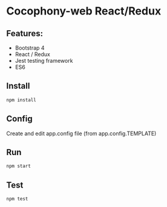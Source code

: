 # Cocophony-web React/Redux

## Features:
- Bootstrap 4
- React / Redux
- Jest testing framework
- ES6


## Install
```bash
npm install
```

## Config
Create and edit app.config file (from app.config.TEMPLATE)

## Run
```bash
npm start
```

## Test
```bash
npm test
```
